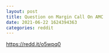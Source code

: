 ```yaml
--- 
layout: post 
title: Question on Margin Call On AMC 
date: 2021-06-22 1624394363 
categories: reddit 
--- 
```

https://redd.it/o5wpq0